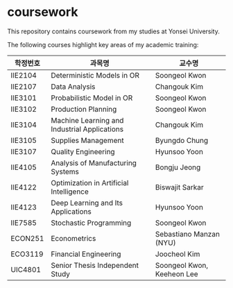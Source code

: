 # coursework

This repository contains coursework from my studies at Yonsei University.

The following courses highlight key areas of my academic training:

| 학정번호         | 과목명                                           | 교수명                 |
|---------------|---------------------------------------------|----------------------|
| IIE2104      | Deterministic Models in OR                | Soongeol Kwon       |
| IIE2107      | Data Analysis                              | Changouk Kim        |
| IIE3101      | Probabilistic Model in OR                 | Soongeol Kwon       |
| IIE3102      | Production Planning                       | Soongeol Kwon       |
| IIE3104      | Machine Learning and Industrial Applications | Changouk Kim        |
| IIE3105      | Supplies Management                       | Byungdo Chung       |
| IIE3107      | Quality Engineering                       | Hyunsoo Yoon      |
| IIE4105      | Analysis of Manufacturing Systems        | Bongju Jeong        |
| IIE4122      | Optimization in Artificial Intelligence  | Biswajit Sarkar     |
| IIE4123      | Deep Learning and Its Applications       | Hyunsoo Yoon        |
| IIE7585      | Stochastic Programming                   | Soongeol Kwon       |
| ECON251      | Econometrics                              | Sebastiano Manzan (NYU) |
| ECO3119      | Financial Engineering                    | Joocheol Kim        |
| UIC4801      | Senior Thesis Independent Study         | Soongeol Kwon, Keeheon Lee |
